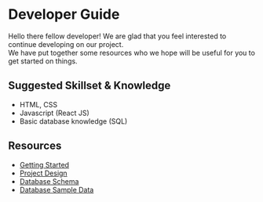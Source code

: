 # Developer Guide

Hello there fellow developer! We are glad that you feel interested to continue developing on our project.  
We have put together some resources who we hope will be useful for you to get started on things.

## Suggested Skillset & Knowledge
* HTML, CSS
* Javascript (React JS)
* Basic database knowledge (SQL)

## Resources
* [Getting Started](./getting-started)
* [Project Design](./design)
* [Database Schema](./database-schema)
* [Database Sample Data](./database-data)
